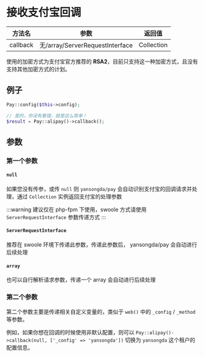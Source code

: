 # 接收支付宝回调

|   方法名    |               参数               |    返回值     |
|:--------:|:------------------------------:|:----------:|
| callback | 无/array/ServerRequestInterface | Collection |

使用的加密方式为支付宝官方推荐的 **RSA2**，目前只支持这一种加密方式，且没有支持其他加密方式的计划。

## 例子

```php
Pay::config($this->config);

// 是的，你没有看错，就是这么简单！
$result = Pay::alipay()->callback();
```

## 参数

### 第一个参数

#### `null`

如果您没有传参，或传 `null` 则 `yansongda/pay` 会自动识别支付宝的回调请求并处理，通过 `Collection` 实例返回支付宝的处理参数

:::warning
建议仅在 php-fpm 下使用，swoole 方式请使用 `ServerRequestInterface` 参数传递方式
:::

#### `ServerRequestInterface`

推荐在 swoole 环境下传递此参数，传递此参数后， yansongda/pay 会自动进行后续处理

#### `array`

也可以自行解析请求参数，传递一个 array 会自动进行后续处理

### 第二个参数

第二个参数主要是传递相关自定义变量的，类似于 `web()` 中的 `_config` / `_method` 等参数。

例如，如果你想在回调的时候使用非默认配置，则可以 `Pay::alipay()->callback(null, ['_config' => 'yansongda'])` 切换为 `yansongda` 这个租户的配置信息。

